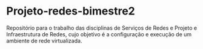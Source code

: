 # Projeto-redes-bimestre2

Repositório para o trabalho das disciplinas de Serviços de Redes e Projeto e Infraestrutura de Redes, cujo objetivo é a configuração e execução de um ambiente de rede virtualizada.
